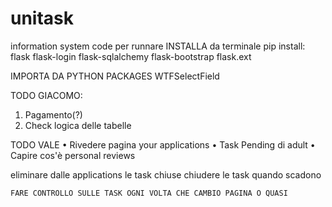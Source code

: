 # unitask
information system code
per runnare INSTALLA da terminale pip install:
flask 
flask-login 
flask-sqlalchemy
flask-bootstrap
flask.ext

IMPORTA DA PYTHON PACKAGES
WTFSelectField

TODO GIACOMO:
1) Pagamento(?)
2) Check logica delle tabelle 

TODO VALE
• Rivedere pagina your applications
• Task Pending di adult
• Capire cos'è personal reviews



eliminare dalle applications le task chiuse
chiudere le task quando scadono

    FARE CONTROLLO SULLE TASK OGNI VOLTA CHE CAMBIO PAGINA O QUASI



